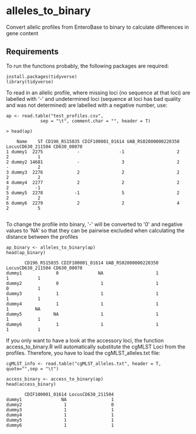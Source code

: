 # alleles_to_binary
Convert allelic profiles from EnteroBase to binary to calculate differences in gene content


## Requirements

To run the functions probably, the following packages are required:

```
install.packages(tidyverse)
library(tidyverse)
```

To read in an allelic profile, where missing loci (no sequence at that loci) are labelled with '-' and undetermined loci (sequence at loci has bad quality and was not determined) are labelled with a negative number, use:

```
ap <- read.table("test_profiles.csv",
             sep = "\t", comment.char = "", header = T)
             
> head(ap)

    Name    ST CD196_RS15035 CDIF100001_01614 UAB_RS02000000220350 LocusCD630_211504 CD630_00070
1 dummy1  2275             -               -1                    2                 2           1
2 dummy2 14681             -                3                    2                 -           2
3 dummy3  2276             2                2                    2                 2           2
4 dummy4  2277             2                2                    2                 2          -1
5 dummy5  2278            -1                5                    2                 2           2
6 dummy6  2279             2                2                    4                 2           5
            
```

To change the profile into binary, '-' will be converted to '0' and negative values to 'NA' so that they can be pairwise excluded when calculating the distance between the profiles
```
ap_binary <- alleles_to_binary(ap)
head(ap_binary)

       CD196_RS15035 CDIF100001_01614 UAB_RS02000000220350 LocusCD630_211504 CD630_00070
dummy1             0               NA                    1                 1           1
dummy2             0                1                    1                 0           1
dummy3             1                1                    1                 1           1
dummy4             1                1                    1                 1          NA
dummy5            NA                1                    1                 1           1
dummy6             1                1                    1                 1           1
```

If you only want to have a look at the accessory loci, the function access_to_binary.R will automatically substitute the cgMLST Loci from the profiles. Therefore, you have to load the cgMLST_alleles.txt file:

```
cgMLST_info <- read.table("cgMLST_alleles.txt", header = T, quote="",sep = "\t")

access_binary <- access_to_binary(ap)
head(access_binary)

       CDIF100001_01614 LocusCD630_211504
dummy1               NA                 1
dummy2                1                 0
dummy3                1                 1
dummy4                1                 1
dummy5                1                 1
dummy6                1                 1
```

             